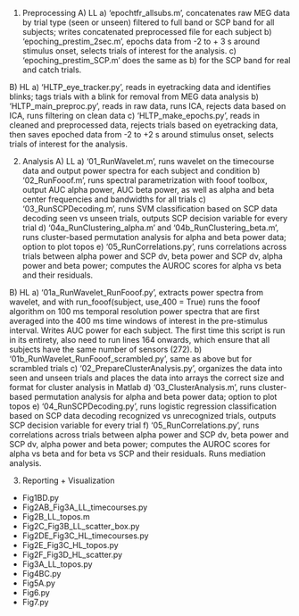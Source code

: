 ﻿1) Preprocessing
A) LL
a) ‘epochtfr_allsubs.m’, concatenates raw MEG data by trial type (seen or unseen) filtered to full band or SCP band for all subjects; writes concatenated preprocessed file for each subject
b) ‘epoching_prestim_2sec.m’, epochs data from -2 to + 3 s around stimulus onset, selects trials of interest for the analysis.
c) ‘epoching_prestim_SCP.m’ does the same as b) for the SCP band for real and catch trials.

B) HL
a) ‘HLTP_eye_tracker.py’, reads in eyetracking data and identifies blinks; tags trials with a blink for removal from MEG data analysis
b) ‘HLTP_main_preproc.py’, reads in raw data, runs ICA, rejects data based on ICA, runs filtering on clean data
c) ‘HLTP_make_epochs.py’, reads in cleaned and preprocessed data, rejects trials based on eyetracking data, then saves epoched data from -2 to +2 s around stimulus onset, selects trials of interest for the analysis.

2) Analysis
A) LL
a) ‘01_RunWavelet.m’, runs wavelet on the timecourse data and output power spectra for each subject and condition
b) ‘02_RunFooof.m’, runs spectral parametrization with fooof toolbox, output AUC alpha power, AUC beta power, as well as alpha and beta center frequencies and bandwidths for all trials
c) ‘03_RunSCPDecoding.m’, runs SVM classification based on SCP data decoding seen vs unseen trials, outputs SCP decision variable for every trial
d) ‘04a_RunClustering_alpha.m’ and ‘04b_RunClustering_beta.m’, runs cluster-based permutation analysis for alpha and beta power data; option to plot topos
e) ‘05_RunCorrelations.py’, runs correlations across trials between alpha power and SCP dv, beta power and SCP dv, alpha power and beta power; computes the AUROC scores for alpha vs beta and their residuals.

B) HL
a) ‘01a_RunWavelet_RunFooof.py’, extracts power spectra from wavelet, and with run_fooof(subject, use_400 = True) runs the fooof algorithm on 100 ms temporal resolution power spectra that are first averaged into the 400 ms time windows of interest in the pre-stimulus interval. Writes AUC power for each subject. The first time this script is run in its entirety, also need to run lines 164 onwards, which ensure that all subjects have the same number of sensors (272).
b) ‘01b_RunWavelet_RunFooof_scrambled.py’, same as above but for scrambled trials
c) ‘02_PrepareClusterAnalysis.py’, organizes the data into seen and unseen trials and places the data into arrays the correct size and format for cluster analysis in Matlab
d) ‘03_ClusterAnalysis.m’, runs cluster-based permutation analysis for alpha and beta power data; option to plot topos
e) ‘04_RunSCPDecoding.py’, runs logistic regression classification based on SCP data decoding recognized vs unrecognized trials, outputs SCP decision variable for every trial
f) ‘05_RunCorrelations.py’, runs correlations across trials between alpha power and SCP dv, beta power and SCP dv, alpha power and beta power; computes the AUROC scores for alpha vs beta and for beta vs SCP and their residuals. Runs mediation analysis.

3) Reporting + Visualization
- Fig1BD.py
- Fig2AB_Fig3A_LL_timecourses.py
- Fig2B_LL_topos.m
- Fig2C_Fig3B_LL_scatter_box.py
- Fig2DE_Fig3C_HL_timecourses.py
- Fig2E_Fig3C_HL_topos.py
- Fig2F_Fig3D_HL_scatter.py
- Fig3A_LL_topos.py
- Fig4BC.py
- Fig5A.py
- Fig6.py
- Fig7.py
